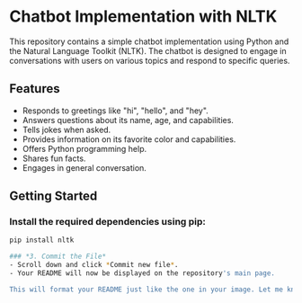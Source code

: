 # Chatbot Implementation with NLTK

This repository contains a simple chatbot implementation using Python and the Natural Language Toolkit (NLTK). The chatbot is designed to engage in conversations with users on various topics and respond to specific queries.

## Features
- Responds to greetings like "hi", "hello", and "hey".
- Answers questions about its name, age, and capabilities.
- Tells jokes when asked.
- Provides information on its favorite color and capabilities.
- Offers Python programming help.
- Shares fun facts.
- Engages in general conversation.

## Getting Started

### Install the required dependencies using pip:
```bash
pip install nltk

### *3. Commit the File*
- Scroll down and click *Commit new file*.
- Your README will now be displayed on the repository's main page.

This will format your README just like the one in your image. Let me know if you need help customizing it!
